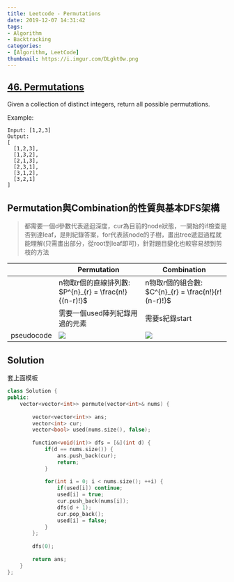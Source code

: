 ```yaml
---
title: Leetcode - Permutations
date: 2019-12-07 14:31:42
tags:
- Algorithm
- Backtracking
categories:
- [Algorithm, LeetCode]
thumbnail: https://i.imgur.com/DLgkt0w.png
---
```


## [46. Permutations](https://leetcode.com/problems/permutations/)

Given a collection of distinct integers, return all possible permutations.

Example:

```
Input: [1,2,3]
Output:
[
  [1,2,3],
  [1,3,2],
  [2,1,3],
  [2,3,1],
  [3,1,2],
  [3,2,1]
]
```

<!-- more -->



## Permutation與Combination的性質與基本DFS架構

> 都需要一個d參數代表遞迴深度，cur為目前的node狀態，一開始的if檢查是否到達leaf，是則紀錄答案，for代表該node的子樹，畫出tree遞迴過程就能理解(只需畫出部分，從root到leaf即可)，針對題目變化也較容易想到剪枝的方法



||Permutation|Combination|
|---|---|---|
||n物取r個的直線排列數: $P^{n}_{r} = \frac{n!}{(n-r)!}$|n物取r個的組合數: $C^{n}_{r} = \frac{n!}{r!(n-r)!}$|
||需要一個used陣列紀錄用過的元素| 需要s紀錄start|
| pseudocode |<img src="https://i.imgur.com/G4zORVo.png"  />|<img src="https://i.imgur.com/wnU6FHB.png"  />|

## Solution

套上面模板

```cpp
class Solution {
public:
    vector<vector<int>> permute(vector<int>& nums) {
        
        vector<vector<int>> ans;
        vector<int> cur;
        vector<bool> used(nums.size(), false);
        
        function<void(int)> dfs = [&](int d) {
            if(d == nums.size()) {
                ans.push_back(cur);
                return;
            }
            
            for(int i = 0; i < nums.size(); ++i) {
                if(used[i]) continue;
                used[i] = true;
                cur.push_back(nums[i]);
                dfs(d + 1);
                cur.pop_back();
                used[i] = false;
            }
        };
        
        dfs(0);
        
        return ans;
    }
};
```